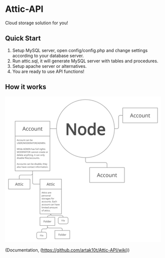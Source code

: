 # Attic-API
Cloud storage solution for you!

## Quick Start
1. Setup MySQL server, open config/config.php and change settings according to your database server.
2. Run attic.sql, it will generate MySQL server with tables and procedures.
3. Setup apache server or alternatives.
4. You are ready to use API functions!

## How it works
![Attic](attic.png)

(Documentation, (https://github.com/artak10t/Attic-API/wiki))
